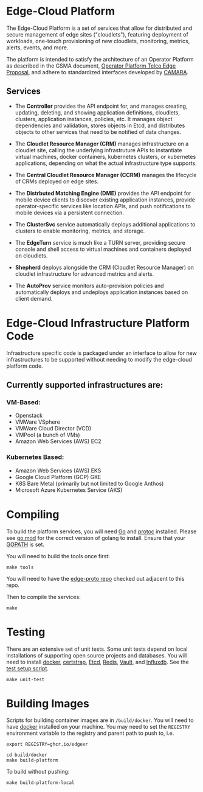 # Edge-Cloud Platform

The Edge-Cloud Platform is a set of services that allow for distributed and secure management of edge sites ("cloudlets"), featuring deployment of workloads, one-touch provisioning of new cloudlets, monitoring, metrics, alerts, events, and more.

The platform is intended to satisfy the architecture of an Operator Platform as described in the GSMA document, [Operator Platform Telco Edge Proposal](https://www.gsma.com/futurenetworks/wp-content/uploads/2020/10/GSMA-Operator-Platform-Proposal-Oct-2020.pdf), and adhere to standardized interfaces developed by [CAMARA](https://camaraproject.org/).

## Services

- The **Controller** provides the API endpoint for, and manages creating, updating, deleting, and showing application definitions, cloudlets, clusters, application instances, policies, etc. It manages object dependencies and validation, stores objects in Etcd, and distributes objects to other services that need to be notified of data changes.

- The **Cloudlet Resource Manager (CRM)** manages infrastructure on a cloudlet site, calling the underlying infrastruture APIs to instantiate virtual machines, docker containers, kubernetes clusters, or kubernetes applications, depending on what the actual infrastructure type supports.

- The **Central Cloudlet Resource Manager (CCRM)** manages the lifecycle of CRMs deployed on edge sites.

- The **Distrbuted Matching Engine (DME)** provides the API endpoint for mobile device clients to discover existing application instances, provide operator-specific services like location APIs, and push notifications to mobile devices via a persistent connection.

- The **ClusterSvc** service automatically deploys additional applications to clusters to enable monitoring, metrics, and storage.

- The **EdgeTurn** service is much like a TURN server, providing secure console and shell access to virtual machines and containers deployed on cloudlets.

- **Shepherd** deploys alongside the CRM (Cloudlet Resource Manager) on cloudlet infrastructure for advanced metrics and alerts.

- The **AutoProv** service monitors auto-provision policies and automatically deploys and undeploys application instances based on client demand.

# Edge-Cloud Infrastructure Platform Code

Infrastructure specific code is packaged under an interface to allow for new infrastructures to be supported without needing to modify the edge-cloud platform code.

## Currently supported infrastructures are:

### VM-Based:

- Openstack
- VMWare VSphere
- VMWare Cloud Director (VCD)
- VMPool (a bunch of VMs)
- Amazon Web Services (AWS) EC2

### Kubernetes Based:

- Amazon Web Services (AWS) EKS
- Google Cloud Platform (GCP) GKE
- K8S Bare Metal (primarily but not limited to Google Anthos)
- Microsoft Azure Kubernetes Service (AKS)

# Compiling

To build the platform services, you will need [Go](https://www.golang.org/) and [protoc](https://grpc.io/docs/protoc-installation/) installed. Please see [go.mod](go.mod) for the correct version of golang to install. Ensure that your [GOPATH](https://golang.org/doc/code.html#GOPATH) is set.

You will need to build the tools once first:

``` shell
make tools
```

You will need to have the [edge-proto repo](https://github.com/edgexr/edge-proto) checked out adjacent to this repo.

Then to compile the services:

``` shell
make
```

# Testing

There are an extensive set of unit tests. Some unit tests depend on local installations of supporting open source projects and databases. You will need to install [docker](https://www.docker.com/), [certstrap](https://github.com/square/certstrap), [Etcd](https://etcd.io/), [Redis](https://redis.io/), [Vault](https://www.vaultproject.io/), and [Influxdb](https://www.influxdata.com/). See the [test setup script](test/test_setup.sh).

``` shell
make unit-test
```

# Building Images

Scripts for building container images are in `/build/docker`. You will need to have [docker](https://www.docker.com/) installed on your machine. You may need to set the `REGISTRY` environment variable to the registry and parent path to push to, i.e.

```shell
export REGISTRY=ghcr.io/edgexr
```

``` shell
cd build/docker
make build-platform
```

To build without pushing:
``` shell
make build-platform-local
```
